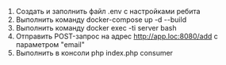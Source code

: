1. Создать и заполнить файл .env с настройками ребита
2. Выполнить команду docker-compose up -d --build
3. Выполнить команду docker exec -ti server bash
4. Отправить POST-запрос на адрес http://app.loc:8080/add с параметром "email"
5. Выполнить в консоли php index.php consumer
